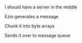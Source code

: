 I should have a server in the middle

Ezio generates a message

Chunk it into byte arrays

Sends it over to message queue